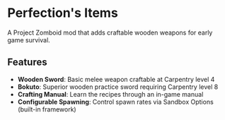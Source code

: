 # Perfection's Items

A Project Zomboid mod that adds craftable wooden weapons for early game survival.

## Features

- **Wooden Sword**: Basic melee weapon craftable at Carpentry level 4
- **Bokuto**: Superior wooden practice sword requiring Carpentry level 8
- **Crafting Manual**: Learn the recipes through an in-game manual
- **Configurable Spawning**: Control spawn rates via Sandbox Options (built-in framework)
